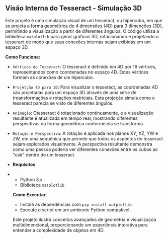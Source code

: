## Visão Interna do Tesseract - Simulação 3D
Este projeto é uma simulação visual de um tesseract, ou hipercubo, em que se projeta a forma geométrica de 4 dimensões (4D) para 3 dimenções (3D), permitindo a visualização a partir de diferentes ângulos. O código utiliza a biblioteca `matplotlib` para gerar gráficos 3D, rotacionando e projetando o tesseract de modo que suas conexões internas sejam exibidas em um espaço 3D.

**Como Funciona:**

- `Vértices do Tesseract`: O tesseract é definido em 4D por 16 vértices, representandos como coordenadas no espaço 4D. Estes vértices formam as conexões de um hipercubo.
- `Projetção 4D para 3D`: Para visualizar o tesseract, as coordenadas 4D são projetadas para um espaço 3D através de uma série de treansformações e rotações matriciais. Esta projeção simula como o tesseract parecia se visto de diferentes ângulos.
- `Animação`: Otesseract é rotacionado continuamente, e a visualização resultante é atualizada em tempo real, mostrando diferentes perspectivas da forma geométrica conforme ela se transforma.
- `Rotação e Perspectiva`: A rotação é aplicada nos planos XY, XZ, YW e ZW, em uma sequênica que permite que todos os aspectos do tesseract sejam explorados visualmente. A perspectiva resultante demonstra como uma pessoa poderia ver diferentes conexões entre os cubos ao "cair" dentro de um tesseract.

- **Requisitos**

- - Python 3.x
  - Biblioteca `matplotlib`
 
  **Como Executar**:

  - Instale as dependências com `pip install matplotlib`.
  - Execute o script em um ambiente Python compatível.
 
  Este projeto ilustra conceitos avançados de geometria e visualizaçõa multidimencional, proporcionando um experiência interativa para entender a complexidade de objetos em 4D.
